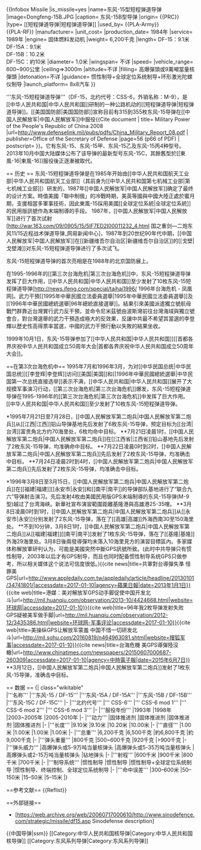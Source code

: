 {{Infobox Missile
|is_missile=yes
|name=东风-15型短程弹道导弹
|image=Dongfeng-15B.JPG
|caption= 东风-15B型导弹
|origin= {{PRC}}
|type= [[短程弹道导弹|短程弹道导弹]]
|used_by= {{PLA-Army}}<br>{{PLA-RF}}
|manufacturer=
|unit_cost=
|production_date= 1984年
|service= 1989年
|engine= 固体燃料发动机
|weight= 6,200千克
|length=  DF-15：9.1米<br>DF-15A：9.1米<br>DF-15B：10.2米<br>DF-15C：約10米
|diameter= 1.0米
|wingspan= 不详
|speed= 
|vehicle_range= 600~900公里
|ceiling=>3000m
|altitude=不详
|filling= 高爆彈頭或9萬噸當量核彈頭
|detonation=不详
|guidance= 惯性制导+全球定位系统制导+环形激光陀螺仪制导
|launch_platform= 8x8汽车
}}

'''东风-15短程弹道导弹'''（DF-15，北约代号：CSS-6，外销名称：M-9），是[[中华人民共和国|中华人民共和国]]研制的一种公路机动的[[短程弹道导弹|短程弹道导弹]]。[[美国国防部|美国国防部]]宣称目前有315到355枚东风-15导弹在[[中国人民解放军|中国人民解放军]]中服役<ref>{{Cite document | title= Military Power of the People's Republic of China 2008 |url=http://www.defenselink.mil/pubs/pdfs/China_Military_Report_08.pdf | publisher=Office of the Secretary of Defense |page=56 (p66 of PDF) | postscript= <!--None-->}}</ref>。它有东风-15、东风-15甲、东风-15乙及东风-15丙4种型号。2013年10月中国大陆媒体公布了该导弹的最新型号东风-15C，其餘舊型於[[東風-16|東風-16]]服役後正逐漸被取代。

== 历史 ==
东风-15短程弹道导弹是在1985年开始由[[中华人民共和国航天工业部|中华人民共和国航天工业部]]（其前身为[[中华人民共和国第七机械工业部|第七机械工业部]]）研发的，1987年[[中国人民解放军|中国人民解放军]]确定了最终的设计方案。時值美國「聯中制俄」的冷戰時期，美英等國與中國大陸正處於蜜月期，支援相當多軍事技術，因此東風-15採用美國[[全球定位系統|全球定位系統]]的民用版訊號作為末端制導的手段。
1987年，[[中国人民解放军|中国人民解放军]]进行了首次试射<ref>[http://war.163.com/09/0905/15/5IF7ED2I00011232_4.html 国之重剑—二炮东风11/15近程战术弹道导弹_网易新闻中心]</ref>，1987年到20世纪90年代中期，[[中国人民解放军|中国人民解放军]]在[[新疆维吾尔自治区|新疆维吾尔自治区]]的[[戈壁|戈壁滩]]对东风-15短程弹道导弹进行了多次试飞。

东风-15短程弹道导弹的首次亮相是在1988年的北京国防展上。

在1995-1996年的[[第三次台海危机|第三次台海危机]]中，东风-15短程弹道导弹发挥了巨大作用，[[中华人民共和国|中华人民共和国]]至少发射了10枚东风-15短程弹道导弹<ref name="ABC">[http://news.ifeng.com/special/taihai1996/ 1996年台海危机 - 凤凰网]</ref>。武力干預[[1995年中華民國立法委員選舉|1995年中華民國立法委員選舉]]及[[1996年中華民國總統選舉|96年總統直接選舉]]。結果引來美國派遣獨立號航母戰鬥群靠近台灣實行武力反干預，並命令尼米茲號由波斯灣前往台灣海域與獨立號會合，對台灣選舉的武力干預造成極大的反效果，反讓中共最不希望其當選的李登輝以歷史性高得票率當選，中國的武力干預行動以失敗的結果坐收。

1999年10月1日，东风-15导弹参加了[[中华人民共和国|中华人民共和国]][[首都各界庆祝中华人民共和国成立50周年大会|首都各界庆祝中华人民共和国成立50周年大会]]。

==在第3次台海危机中==
1995年7月和1996年3月，为对[[中华民国总统|中华民国总统]][[李登辉|李登辉]]访问[[美国|美国]]和[[1996年中華民國總統選舉|中华民国第一次总统直接选举]]表示不满，[[中华人民共和国|中华人民共和国]]展开了大规模军事演习行动，[[第三次台海危机|第三次台海危机]]爆发，东风-15短程弹道导弹在1995-1996年的[[第三次台海危机|第三次台海危机]]中发挥了巨大作用。[[中华人民共和国|中华人民共和国]]至少发射了10枚东风-15短程弹道导弹<ref name="ABC" />。

*1995年7月21日至7月28日，[[中国人民解放军第二炮兵|中国人民解放军第二炮兵]]从[[江西|江西]]铅山导弹基地先后发射了6枚东风-15导弹，预定目标为[[台湾|台湾]]富贵角北方约70海里处，6枚均命中目标<ref name="ABC" />。
**7月21日凌晨1时，[[中国人民解放军第二炮兵|中国人民解放军第二炮兵]]在[[江西省|江西省]]铅山基地先后发射了2枚东风-15导弹，均准确命中目标。
**7月22日凌晨0时到2时，[[中国人民解放军第二炮兵|中国人民解放军第二炮兵]]先后发射了2枚东风-15导弹，均准确击中目标。
**7月24日凌晨2时到4时，[[中国人民解放军第二炮兵|中国人民解放军第二炮兵]]先后发射了2枚东风-15导弹，均准确击中目标。

*1996年3月8日至3月15日，[[中国人民解放军第二炮兵|中国人民解放军第二炮兵]]在[[福建|福建]][[永安市|永安]]和[[南平|南平]]的导弹部队基地进行了“联合九六”导弹射击演习。先后发射4枚由美國民用版GPS末端制導的东风-15导弹(M-9型)越过了台湾海峡<ref name="ABC" />。新華社宣布演習範圍距離基隆港與高雄港25-35哩。
**3月8日凌晨0时到1时，[[中国人民解放军第二炮兵|中国人民解放军第二炮兵]]从[[永安市|永安]]分别发射了2东风-15导弹，落在了[[高雄|高雄]]外海西南30至150海里处。
**不到10分钟，3月8日1时，[[中国人民解放军第二炮兵|中国人民解放军第二炮兵]]从[[福建|福建]][[南平|南平]]发射了1枚东风-15导弹，落在了[[基隆|基隆]]外海29海里处。3月8日後兩發導彈均未落入10海里見方的演習目標區內。多家媒体称解放軍研判认为，可能是美國突然中斷GPS訊號所致。(此时中共导弹只有惯性制导，2003年以后才有GPS制导，而且也同时配备惯性制导系统GPS只做参考，所以相关媒体这个说法可信度很低。)<ref>{{cite news|title=共軍對台導彈失準 怪罪美GPS|url=http://www.appledaily.com.tw/appledaily/article/headline/20130101/34741801/|accessdate=2017-01-10|agency=蘋果日報|date=2013年1月1日}}</ref><ref>{{cite web|title=港媒：美对解放军GPS动手脚促使中国开发北斗|url=http://mil.huanqiu.com/observation/2013-10/4424668.html|website=环球网|accessdate=2017-01-10}}</ref><ref>{{cite web|title=96年我2枚导弹发射失败 GPS疑被美军做手脚|url=http://mil.huanqiu.com/observation/2012-12/3435386.html|website=环球网-军事评论|accessdate=2017-01-10}}</ref><ref>{{cite web|title=美操纵GPS让解放军蒙羞 中国不惜一切研发北斗|url=http://mil.sohu.com/20160819/n464963081.shtml|website=搜狐军事|accessdate=2017-01-10}}</ref><ref>{{cite news|title=台海危機 美GPS導彈陸沒轍|url=http://www.chinatimes.com/newspapers/20150607000687-260309|accessdate=2017-01-10|agency=中時電子報|date=2015年6月7日}}</ref>
**3月12日，[[中国人民解放军第二炮兵|中国人民解放军第二炮兵]]发射了1枚东风-15导弹，准确击中目标。

== 数据 ==
{| class="wikitable"  
|'''名称'''
|'''东风-15 / DF-15'''
|'''东风-15A / DF-15A'''
|'''东风-15B / DF-15B'''
|'''东风-15C / DF-15C'''
|-
|'''北约代号'''
|''' CSS-6'''
|''' CSS-6 mod 1'''
|''' CSS-6 mod 2'''
|''' CSS-6 mod 3'''
|-
|'''服役年份'''
|1993年
|1998年
|2003~2005年
|2005-2010年
|-
|'''动力'''
|固体推进剂
|固体推进剂
|固体推进剂
|固体推进剂
|-
|'''长度'''
|9.10米
|9.10米
|10.20米
|10.00米
|-
|'''直径'''
|1.00米
|1.00米
|1.00米
|1.00米
|-
|'''总重'''
|6,200千克
|6,500千克
|約6,800千克
|約9,000千克
|-
|'''弹头重量'''
|800千克
|500~600千克
|920千克
|>900千克
|-
|'''弹头威力'''
|高爆弹头或5-9万吨当量核弹头
|高爆弹头或5-35万吨当量核弹头
|高爆弹头或2-15万吨当量核弹头
|钻地弹头
|-
|'''射程'''
|600千米
|900千米
|800千米
|700千米
|-
|'''制导系统'''
|惯性制导
|惯性制导
|惯性制导+全球定位系统制导
|惯性制导、终端控制、全球定位系统制导
|-
|'''命中误差'''
|300–600米
|50–150米
|15–50米
|5–15米
|}

==参考文献==
{{Reflist}}

==外部链接==
* [https://web.archive.org/web/20060717000610/http://www.sinodefence.com/strategic/missile/df15.asp Sinodefense description]

{{中国导弹|ssm}}
[[Category:中华人民共和国核导弹|Category:中华人民共和国核导弹]]
[[Category:东风系列导弹|Category:东风系列导弹]]